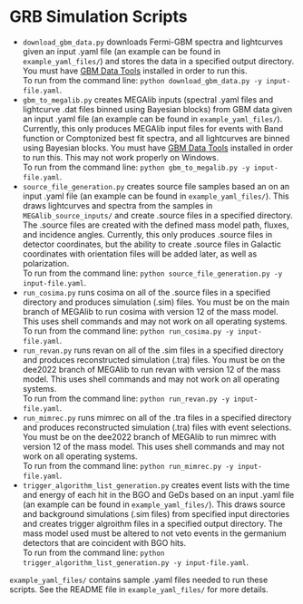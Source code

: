 # GRB Simulation Scripts     
- `download_gbm_data.py` downloads Fermi-GBM spectra and lightcurves given an input .yaml file (an example can be found in `example_yaml_files/`) and stores the data in a specified output directory. You must have [GBM Data Tools](https://fermi.gsfc.nasa.gov/ssc/data/analysis/gbm/gbm_data_tools/gdt-docs/) installed in order to run this.   
To run from the command line: `python download_gbm_data.py -y input-file.yaml`.    
- `gbm_to_megalib.py` creates MEGAlib inputs (spectral .yaml files and lightcurve .dat files binned using Bayesian blocks) from GBM data given an input .yaml file (an example can be found in `example_yaml_files/`). Currently, this only produces MEGAlib input files for events with Band function or Comptonized best fit spectra, and all lightcurves are binned using Bayesian blocks. You must have [GBM Data Tools](https://fermi.gsfc.nasa.gov/ssc/data/analysis/gbm/gbm_data_tools/gdt-docs/) installed in order to run this. This may not work properly on Windows.      
To run from the command line: `python gbm_to_megalib.py -y input-file.yaml`.    
- `source_file_generation.py` creates source file samples based an on an input .yaml file (an example can be found in `example_yaml_files/`). This draws lightcurves and spectra from the samples in `MEGAlib_source_inputs/` and create .source files in a specified directory. The .source files are created with the defined mass model path, fluxes, and incidence angles. Currently, this only produces .source files in detector coordinates, but the ability to create .source files in Galactic coordinates with orientation files will be added later, as well as polarization.          
To run from the command line: `python source_file_generation.py -y input-file.yaml`.      
- `run_cosima.py` runs cosima on all of the .source files in a specified directory and produces simulation (.sim) files. You must be on the main branch of MEGAlib to run cosima with version 12 of the mass model. This uses shell commands and may not work on all operating systems.      
To run from the command line: `python run_cosima.py -y input-file.yaml`.  
- `run_revan.py` runs revan on all of the .sim files in a specified directory and produces reconstructed simulation (.tra) files. You must be on the dee2022 branch of MEGAlib to run revan with version 12 of the mass model. This uses shell commands and may not work on all operating systems.    
To run from the command line: `python run_revan.py -y input-file.yaml`.    
- `run_mimrec.py` runs mimrec on all of the .tra files in a specified directory and produces reconstructed simulation (.tra) files with event selections. You must be on the dee2022 branch of MEGAlib to run mimrec with version 12 of the mass model. This uses shell commands and may not work on all operating systems.     
To run from the command line: `python run_mimrec.py -y input-file.yaml`.    
- `trigger_algorithm_list_generation.py` creates event lists with the time and energy of each hit in the BGO and GeDs based on an input .yaml file (an example can be found in `example_yaml_files/`). This draws source and background simulations (.sim files) from specified input directories and creates trigger algroithm files in a specified output directory. The mass model used must be altered to not veto events in the germanium detectors that are coincident with BGO hits.          
To run from the command line: `python trigger_algorithm_list_generation.py -y input-file.yaml`.       

`example_yaml_files/` contains sample .yaml files needed to run these scripts. See the README file in `example_yaml_files/` for more details.   